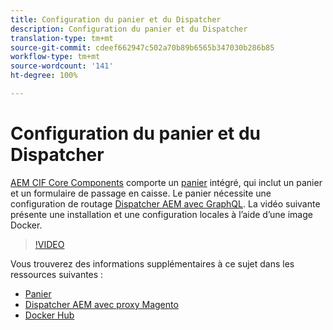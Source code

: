 ```yaml
---
title: Configuration du panier et du Dispatcher
description: Configuration du panier et du Dispatcher
translation-type: tm+mt
source-git-commit: cdeef662947c502a70b89b6565b347030b286b85
workflow-type: tm+mt
source-wordcount: '141'
ht-degree: 100%

---
```



# Configuration du panier et du Dispatcher

[AEM CIF Core Components](https://github.com/adobe/aem-core-cif-components) comporte un [panier](https://github.com/adobe/aem-core-cif-components/tree/master/ui.apps/src/main/content/jcr_root/apps/core/cif/components/commerce/minicart/v1/minicart) intégré, qui inclut un panier et un formulaire de passage en caisse. Le panier nécessite une configuration de routage [Dispatcher AEM avec GraphQL](https://github.com/adobe/aem-core-cif-components/blob/master/dispatcher). La vidéo suivante présente une installation et une configuration locales à l’aide d’une image Docker.

>[!VIDEO](https://video.tv.adobe.com/v/29656/?quality=12)

Vous trouverez des informations supplémentaires à ce sujet dans les ressources suivantes :

- [Panier](https://github.com/adobe/aem-core-cif-components/tree/master/ui.apps/src/main/content/jcr_root/apps/core/cif/components/commerce/minicart/v1/minicart)
- [Dispatcher AEM avec proxy Magento](https://github.com/adobe/aem-core-cif-components/tree/master/dispatcher)
- [Docker Hub](https://hub.docker.com/)
